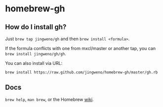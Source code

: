 homebrew-gh
===========

How do I install gh?
--------------------------------
Just `brew tap jingweno/gh` and then `brew install <formula>`.

If the formula conflicts with one from mxcl/master or another tap, you
can `brew install jingweno/gh/gh`.

You can also install via URL:

```
brew install https://raw.github.com/jingweno/homebrew-gh/master/gh.rb
```

Docs
----
`brew help`, `man brew`, or the Homebrew [wiki](http://wiki.github.com/mxcl/homebrew).
